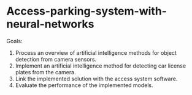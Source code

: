 # Access-parking-system-with-neural-networks
Goals:

1. Process an overview of artificial intelligence methods for object detection from camera sensors.
2. Implement an artificial intelligence method for detecting car license plates from the camera.
3. Link the implemented solution with the access system software.
4. Evaluate the performance of the implemented models.
